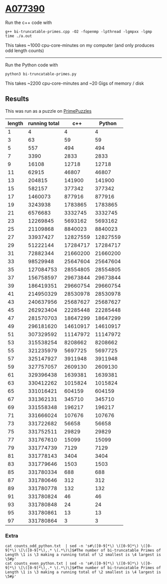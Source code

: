 # [A077390](https://oeis.org/A077390)


Run the c++ code with

```
g++ bi-truncatable-primes.cpp -O2 -fopenmp -lpthread -lgmpxx -lgmp
time ./a.out
```

This takes ~1000 cpu-core-minutes on my computer (and only produces odd length
counts)

----

Run the Python code with

```
python3 bi-truncatable-primes.py
```

This takes ~2200 cpu-core-minutes and ~20 Gigs of memory / disk


## Results

This was run as a puzzle on [PrimePuzzles](
https://www.primepuzzles.net/puzzles/puzz_950.htm)

|length|running total|c++|Python|
|------|-------------|---|------|
|1|4|4|4|
|3|63|59|59|
|5|557|494|494|
|7|3390|2833|2833|
|9|16108|12718|12718|
|11|62915|46807|46807|
|13|204815|141900|141900|
|15|582157|377342|377342|
|17|1460073|877916|877916|
|19|3243938|1783865|1783865|
|21|6576683|3332745|3332745|
|23|12269845|5693162|5693162|
|25|21109868|8840023|8840023|
|27|33937427|12827559|12827559|
|29|51222144|17284717|17284717|
|31|72882344|21660200|21660200|
|33|98529948|25647604|25647604|
|35|127084753|28554805|28554805|
|37|156758597|29673844|29673844|
|39|186419351|29660754|29660754|
|41|214950329|28530978|28530978|
|43|240637956|25687627|25687627|
|45|262923404|22285448|22285448|
|47|281570703|18647299|18647299|
|49|296181620|14610917|14610917|
|51|307329592|11147972|11147972|
|53|315538254|8208662|8208662|
|55|321235979|5697725|5697725|
|57|325147927|3911948|3911948|
|59|327757057|2609130|2609130|
|61|329396438|1639381|1639381|
|63|330412262|1015824|1015824|
|65|331016421|604159|604159|
|67|331362131|345710|345710|
|69|331558348|196217|196217|
|71|331666024|107676|107676|
|73|331722682|56658|56658|
|75|331752511|29829|29829|
|77|331767610|15099|15099|
|79|331774739|7129|7129|
|81|331778143|3404|3404|
|83|331779646|1503|1503|
|85|331780334|688|688|
|87|331780646|312|312|
|89|331780778|132|132|
|91|331780824|46|46|
|93|331780848|24|24|
|95|331780861|13|13|
|97|331780864|3|3|


### Extra

```
cat counts_odd_python.txt  | sed -n 's#\([0-9]*\) \([0-9]*\) \([0-9]*\) \[\([0-9]*\),.* \(.*\)\]$#The number of bi-truncatable Primes of Length \1 is \3 making a running total of \2 smallest is \4 largest is \5#p'
cat counts_even_python.txt | sed -n 's#\([0-9]*\) \([0-9]*\) \([0-9]*\) \[\([0-9]*\),.* \(.*\)\]$#The number of bi-truncatable Primes of Length \1 is \3 making a running total of \2 smallest is \4 largest is \5#p'
```

